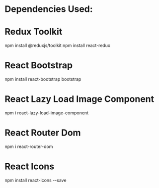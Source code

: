 # Dependencies Used:

# Redux Toolkit

npm install @reduxjs/toolkit
npm install react-redux

# React Bootstrap

npm install react-bootstrap bootstrap

# React Lazy Load Image Component

npm i react-lazy-load-image-component

# React Router Dom

npm i react-router-dom

# React Icons

npm install react-icons --save
